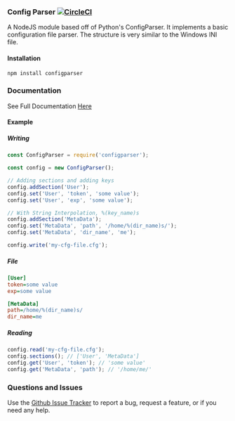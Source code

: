 ### Config Parser [![CircleCI](https://circleci.com/gh/ZachPerkitny/configparser.svg?style=svg)](https://circleci.com/gh/ZachPerkitny/configparser)
A NodeJS module based off of Python's ConfigParser. It implements a basic configuration file
parser. The structure is very similar to the Windows INI file.

#### Installation
`npm install configparser`

### Documentation
See Full Documentation [Here](https://zachperkitny.github.io/configparser/)

#### Example
##### Writing
```js
const ConfigParser = require('configparser');

const config = new ConfigParser();

// Adding sections and adding keys
config.addSection('User');
config.set('User', 'token', 'some value');
config.set('User', 'exp', 'some value');

// With String Interpolation, %(key_name)s
config.addSection('MetaData');
config.set('MetaData', 'path', '/home/%(dir_name)s/');
config.set('MetaData', 'dir_name', 'me');

config.write('my-cfg-file.cfg');
```

##### File
```ini
[User]
token=some value
exp=some value

[MetaData]
path=/home/%(dir_name)s/
dir_name=me
```

##### Reading
```js
config.read('my-cfg-file.cfg');
config.sections(); // ['User', 'MetaData']
config.get('User', 'token'); // 'some value'
config.get('MetaData', 'path'); // '/home/me/'
```

### Questions and Issues
Use the [Github Issue Tracker](https://github.com/ZachPerkitny/configparser/issues) to report a bug, request a feature, or if you need any help.
